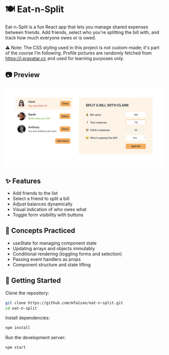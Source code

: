# 🍽️ Eat-n-Split 
Eat-n-Split is a fun React app that lets you manage shared expenses between friends. Add friends, select who you're splitting the bill with, and track how much everyone owes or is owed.

⚠️ Note: The CSS styling used in this project is not custom-made; it's part of the course I’m following. Profile pictures are randomly fetched from https://i.pravatar.cc and used for learning purposes only.


## 📷 Preview
![Eat and Split Screenshot](./assets/Preview.png)

## ✨ Features
- Add friends to the list
- Select a friend to split a bill
- Adjust balances dynamically
- Visual indication of who owes what
- Toggle form visibility with buttons

## 🧠 Concepts Practiced
- useState for managing component state
- Updating arrays and objects immutably
- Conditional rendering (toggling forms and selection)
- Passing event handlers as props
- Component structure and state lifting

## 🚀 Getting Started

Clone the repository:
```bash
git clone https://github.com/mfa1zan/eat-n-split.git
cd eat-n-split
```

Install dependencies:
```bash
npm install
```

Run the development server:
```bash
npm start
```



